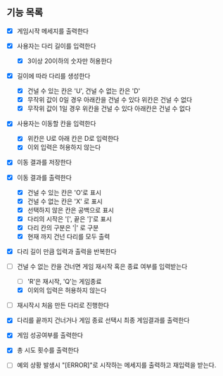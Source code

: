 ## 기능 목록

- [x] 게임시작 메세지를 출력한다
- [x] 사용자는 다리 길이를 입력한다
  - [x] 3이상 20이하의 숫자만 허용한다
- [x] 길이에 따라 다리를 생성한다 
  - [x] 건널 수 있는 칸은 'U', 건널 수 없는 칸은 'D'
  - [x] 무작위 값이 0일 경우 아래칸을 건널 수 있다 위칸은 건널 수 없다
  - [x] 무작위 값이 1일 경우 위칸을 건널 수 있다 아래칸은 건널 수 없다
- [x] 사용자는 이동할 칸을 입력한다
  - [x] 위칸은 U로 아래 칸은 D로 입력한다
  - [x] 이외 입력은 허용하지 않는다
- [x] 이동 결과를 저장한다
- [x] 이동 결과를 출력한다
  - [x] 건널 수 있는 칸은 'O'로 표시
  - [x] 건널 수 없는 칸은 'X' 로 표시
  - [x] 선택하지 않은 칸은 공백으로 표시
  - [x] 다리의 시작은 '[', 끝은 ']'로 표시
  - [x] 다리 칸의 구분은 '|' 로 구분
  - [x] 현재 까지 건넌 다리를 모두 출력
- [x] 다리 길이 만큼 입력과 출력을 반복한다
- [ ] 건널 수 없는 칸을 건너면 게임 재시작 혹은 종료 여부를 입력받는다
    - [ ] 'R'은 재시작, 'Q'는 게임종료
    - [x] 이외의 입력은 허용하지 않는다
- [ ] 재시작시 처음 만든 다리로 진행한다
- [x] 다리를 끝까지 건너거나 게임 종료 선택시 최종 게임결과를 출력한다
- [x] 게임 성공여부를 출력한다
- [x] 총 시도 횟수를 출력한다

- [ ] 예외 상황 발생시 "[ERROR]"로 시작하는 메세지를 출력하고 재입력을 받는다.
